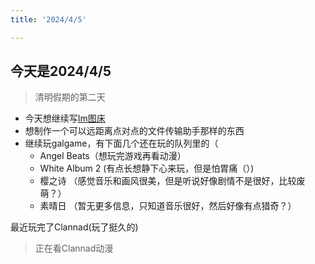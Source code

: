 ```yaml
---
title: '2024/4/5'

---
```


## 今天是2024/4/5

> 清明假期的第二天

- 今天想继续写[Im图床](https://github.com/FXAZfung/image-board)
- 想制作一个可以远距离点对点的文件传输助手那样的东西
- 继续玩galgame，有下面几个还在玩的队列里的（
  - Angel Beats（想玩完游戏再看动漫）
  - White Album 2 (有点长想静下心来玩，但是怕胃痛（）)
  - 樱之诗 （感觉音乐和画风很美，但是听说好像剧情不是很好，比较废萌？）
  - 素晴日 （暂无更多信息，只知道音乐很好，然后好像有点猎奇？）

最近玩完了Clannad(玩了挺久的)
> 正在看Clannad动漫
